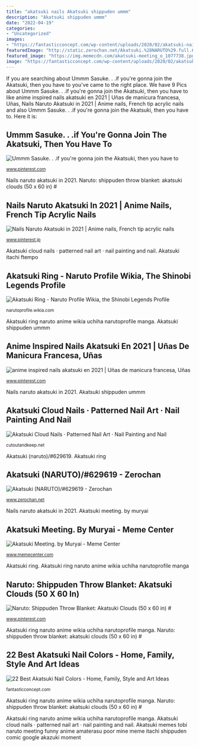 ```yaml
---
title: "akatsuki nails Akatsuki shippuden ummm"
description: "Akatsuki shippuden ummm"
date: "2022-04-19"
categories:
- "Uncategorized"
images:
- "https://fantasticconcept.com/wp-content/uploads/2020/02/akatsuki-nail-colors-awesome-akatsuki-nail-polish-colors-nail-ftempo-of-akatsuki-nail-colors.png"
featuredImage: "http://static.zerochan.net/Akatsuki.%28NARUTO%29.full.629619.jpg"
featured_image: "https://img.memecdn.com/akatsuki-meeting_o_1077738.jpg"
image: "https://fantasticconcept.com/wp-content/uploads/2020/02/akatsuki-nail-colors-awesome-akatsuki-nail-polish-colors-nail-ftempo-of-akatsuki-nail-colors.png"
---
```


If you are searching about Ummm Sasuke. . .if you&#039;re gonna join the Akatsuki, then you have to you've came to the right place. We have 9 Pics about Ummm Sasuke. . .if you&#039;re gonna join the Akatsuki, then you have to like anime inspired nails akatsuki en 2021 | Uñas de manicura francesa, Uñas, Nails Naruto Akatsuki in 2021 | Anime nails, French tip acrylic nails and also Ummm Sasuke. . .if you&#039;re gonna join the Akatsuki, then you have to. Here it is:

## Ummm Sasuke. . .if You&#039;re Gonna Join The Akatsuki, Then You Have To

![Ummm Sasuke. . .if you&#039;re gonna join the Akatsuki, then you have to](https://i.pinimg.com/originals/dc/36/44/dc3644afec89d52b848dc8640af6f607.jpg "Akatsuki memes tobi naruto meeting funny anime amaterasu poor mine meme itachi shippuden comic google akazuki moment")

<small>www.pinterest.com</small>

Nails naruto akatsuki in 2021. Naruto: shippuden throw blanket: akatsuki clouds (50 x 60 in) #

## Nails Naruto Akatsuki In 2021 | Anime Nails, French Tip Acrylic Nails

![Nails Naruto Akatsuki in 2021 | Anime nails, French tip acrylic nails](https://i.pinimg.com/736x/d1/16/2a/d1162ad34da3deab7f544572bae57166.jpg "Akatsuki shippuden ummm")

<small>www.pinterest.jp</small>

Akatsuki cloud nails · patterned nail art · nail painting and nail. Akatsuki itachi ftempo

## Akatsuki Ring - Naruto Profile Wikia, The Shinobi Legends Profile

![Akatsuki Ring - Naruto Profile Wikia, the Shinobi Legends Profile](http://static3.wikia.nocookie.net/__cb20130205215710/narutoprofile/images/f/fe/Akatsuki_ring.png "Akatsuki meeting. by muryai")

<small>narutoprofile.wikia.com</small>

Akatsuki ring naruto anime wikia uchiha narutoprofile manga. Akatsuki shippuden ummm

## Anime Inspired Nails Akatsuki En 2021 | Uñas De Manicura Francesa, Uñas

![anime inspired nails akatsuki en 2021 | Uñas de manicura francesa, Uñas](https://i.pinimg.com/736x/91/69/29/916929958acd13672f1c08eee53a5667.jpg "22 best akatsuki nail colors")

<small>www.pinterest.com</small>

Nails naruto akatsuki in 2021. Akatsuki shippuden ummm

## Akatsuki Cloud Nails · Patterned Nail Art · Nail Painting And Nail

![Akatsuki Cloud Nails · Patterned Nail Art · Nail Painting and Nail](http://images.coplusk.net/project_images/68166/image/006_1285398018.jpg "Hidan naruto akatsuki zerochan kakuzu scythe nails mobile fanart anime dead request artist desenho escolha pasta")

<small>cutoutandkeep.net</small>

Akatsuki (naruto)/#629619. Akatsuki ring

## Akatsuki (NARUTO)/#629619 - Zerochan

![Akatsuki (NARUTO)/#629619 - Zerochan](http://static.zerochan.net/Akatsuki.%28NARUTO%29.full.629619.jpg "Akatsuki itachi ftempo")

<small>www.zerochan.net</small>

Nails naruto akatsuki in 2021. Akatsuki meeting. by muryai

## Akatsuki Meeting. By Muryai - Meme Center

![Akatsuki Meeting. by Muryai - Meme Center](https://img.memecdn.com/akatsuki-meeting_o_1077738.jpg "Anime inspired nails akatsuki en 2021")

<small>www.memecenter.com</small>

Akatsuki ring. Akatsuki ring naruto anime wikia uchiha narutoprofile manga

## Naruto: Shippuden Throw Blanket: Akatsuki Clouds (50 X 60 In) #

![Naruto: Shippuden Throw Blanket: Akatsuki Clouds (50 x 60 in) #](https://i.pinimg.com/736x/dd/1f/16/dd1f168e0850f443f9b3db838e025a56--anime-naruto-naruto-shippuden.jpg "Akatsuki ring naruto anime wikia uchiha narutoprofile manga")

<small>www.pinterest.com</small>

Akatsuki ring naruto anime wikia uchiha narutoprofile manga. Naruto: shippuden throw blanket: akatsuki clouds (50 x 60 in) #

## 22 Best Akatsuki Nail Colors - Home, Family, Style And Art Ideas

![22 Best Akatsuki Nail Colors - Home, Family, Style and Art Ideas](https://fantasticconcept.com/wp-content/uploads/2020/02/akatsuki-nail-colors-awesome-akatsuki-nail-polish-colors-nail-ftempo-of-akatsuki-nail-colors.png "Akatsuki (naruto)/#629619")

<small>fantasticconcept.com</small>

Akatsuki ring naruto anime wikia uchiha narutoprofile manga. Naruto: shippuden throw blanket: akatsuki clouds (50 x 60 in) #

Akatsuki ring naruto anime wikia uchiha narutoprofile manga. Akatsuki cloud nails · patterned nail art · nail painting and nail. Akatsuki memes tobi naruto meeting funny anime amaterasu poor mine meme itachi shippuden comic google akazuki moment
